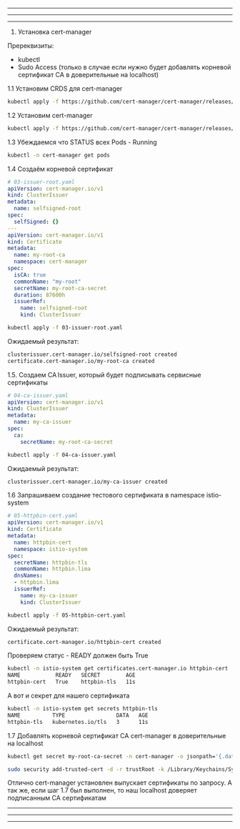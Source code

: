 
***
***
***

1. Установка cert-manager


Пререквизиты:
- kubectl
- Sudo Access (только в случае если нужно будет добавлять корневой сертификат CA в доверительные на localhost)

1.1 Установим CRDS для cert-manager

```bash
kubectl apply -f https://github.com/cert-manager/cert-manager/releases/download/v1.17.1/cert-manager.crds.yaml
```


1.2 Установим cert-manager

```bash
kubectl apply -f https://github.com/cert-manager/cert-manager/releases/download/v1.17.1/cert-manager.yaml
```

1.3 Убеждаемся что STATUS всех Pods - Running

```bash
kubectl -n cert-manager get pods
```

1.4 Создаём корневой сертификат

```yaml
# 03-issuer-root.yaml 
apiVersion: cert-manager.io/v1
kind: ClusterIssuer
metadata:
  name: selfsigned-root
spec:
  selfSigned: {}
---
apiVersion: cert-manager.io/v1
kind: Certificate
metadata:
  name: my-root-ca
  namespace: cert-manager
spec:
  isCA: true
  commonName: "my‑root"
  secretName: my-root-ca-secret
  duration: 87600h
  issuerRef:
    name: selfsigned-root
    kind: ClusterIssuer
```

```bash
kubectl apply -f 03-issuer-root.yaml 
```

Ожидаемый результат:

```bash
clusterissuer.cert-manager.io/selfsigned-root created
certificate.cert-manager.io/my-root-ca created
```


1.5. Создаем CA Issuer, который будет подписывать сервисные сертификаты

```yaml
# 04-ca-issuer.yaml 
apiVersion: cert-manager.io/v1
kind: ClusterIssuer
metadata:
  name: my-ca-issuer
spec:
  ca:
    secretName: my-root-ca-secret
```

```bash
kubectl apply -f 04-ca-issuer.yaml 
```

Ожидаемый результат:

```bash
clusterissuer.cert-manager.io/my-ca-issuer created
```

1.6 Запрашиваем создание тестового сертификата в namespace istio-system

```yaml
# 05-httpbin-cert.yaml
apiVersion: cert-manager.io/v1
kind: Certificate
metadata:
  name: httpbin-cert
  namespace: istio-system
spec:
  secretName: httpbin-tls
  commonName: httpbin.lima
  dnsNames:
  - httpbin.lima
  issuerRef:
    name: my-ca-issuer
    kind: ClusterIssuer
```

```bash
kubectl apply -f 05-httpbin-cert.yaml 
```

Ожидаемый результат:

```bash
certificate.cert-manager.io/httpbin-cert created
```

Проверяем статус - READY должен быть True

```bash
kubectl -n istio-system get certificates.cert-manager.io httpbin-cert
NAME           READY   SECRET        AGE
httpbin-cert   True    httpbin-tls   11s
```

А вот и секрет для нашего сертификата

```bash
kubectl -n istio-system get secrets httpbin-tls 
NAME          TYPE                DATA   AGE
httpbin-tls   kubernetes.io/tls   3      11s
```

 

1.7 Добавлять корневой сертификат CA cert-manager в доверительные на localhost

```bash
kubectl get secret my-root-ca-secret -n cert-manager -o jsonpath='{.data.ca\.crt}' | base64 -d > 06-root.crt
```

```bash
sudo security add-trusted-cert -d -r trustRoot -k /Library/Keychains/System.keychain 06-root.crt
```

Отлично cert-manager установлен выпускает сертификаты по запросу. А так же, если шаг 1.7 был выполнен, то наш localhost доверяет подписанным СА сертификатам


***
***
***
